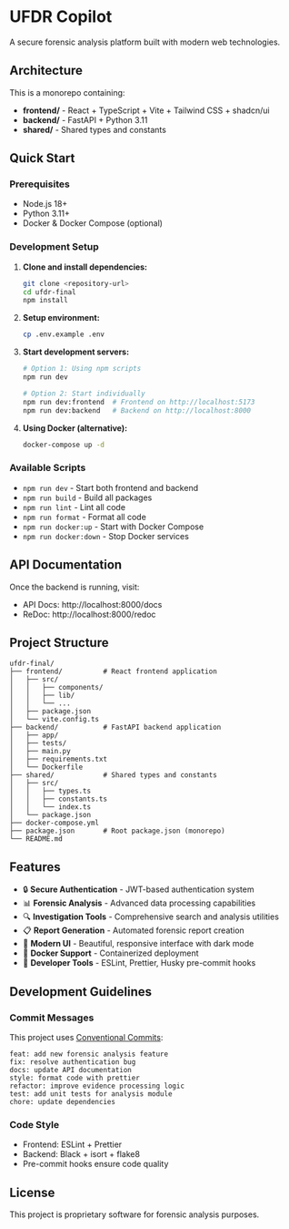 # UFDR Copilot

A secure forensic analysis platform built with modern web technologies.

## Architecture

This is a monorepo containing:

- **frontend/** - React + TypeScript + Vite + Tailwind CSS + shadcn/ui
- **backend/** - FastAPI + Python 3.11
- **shared/** - Shared types and constants

## Quick Start

### Prerequisites

- Node.js 18+
- Python 3.11+
- Docker & Docker Compose (optional)

### Development Setup

1. **Clone and install dependencies:**
   ```bash
   git clone <repository-url>
   cd ufdr-final
   npm install
   ```

2. **Setup environment:**
   ```bash
   cp .env.example .env
   ```

3. **Start development servers:**
   ```bash
   # Option 1: Using npm scripts
   npm run dev

   # Option 2: Start individually
   npm run dev:frontend  # Frontend on http://localhost:5173
   npm run dev:backend   # Backend on http://localhost:8000
   ```

4. **Using Docker (alternative):**
   ```bash
   docker-compose up -d
   ```

### Available Scripts

- `npm run dev` - Start both frontend and backend
- `npm run build` - Build all packages
- `npm run lint` - Lint all code
- `npm run format` - Format all code
- `npm run docker:up` - Start with Docker Compose
- `npm run docker:down` - Stop Docker services

## API Documentation

Once the backend is running, visit:
- API Docs: http://localhost:8000/docs
- ReDoc: http://localhost:8000/redoc

## Project Structure

```
ufdr-final/
├── frontend/          # React frontend application
│   ├── src/
│   │   ├── components/
│   │   ├── lib/
│   │   └── ...
│   ├── package.json
│   └── vite.config.ts
├── backend/           # FastAPI backend application
│   ├── app/
│   ├── tests/
│   ├── main.py
│   ├── requirements.txt
│   └── Dockerfile
├── shared/            # Shared types and constants
│   ├── src/
│   │   ├── types.ts
│   │   ├── constants.ts
│   │   └── index.ts
│   └── package.json
├── docker-compose.yml
├── package.json       # Root package.json (monorepo)
└── README.md
```

## Features

- 🔒 **Secure Authentication** - JWT-based authentication system
- 📊 **Forensic Analysis** - Advanced data processing capabilities
- 🔍 **Investigation Tools** - Comprehensive search and analysis utilities
- 📋 **Report Generation** - Automated forensic report creation
- 🎨 **Modern UI** - Beautiful, responsive interface with dark mode
- 🐳 **Docker Support** - Containerized deployment
- 🔧 **Developer Tools** - ESLint, Prettier, Husky pre-commit hooks

## Development Guidelines

### Commit Messages

This project uses [Conventional Commits](https://www.conventionalcommits.org/):

```
feat: add new forensic analysis feature
fix: resolve authentication bug
docs: update API documentation
style: format code with prettier
refactor: improve evidence processing logic
test: add unit tests for analysis module
chore: update dependencies
```

### Code Style

- Frontend: ESLint + Prettier
- Backend: Black + isort + flake8
- Pre-commit hooks ensure code quality

## License

This project is proprietary software for forensic analysis purposes.
